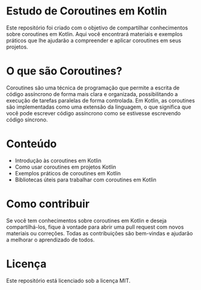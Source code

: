 # Estudo de Coroutines em Kotlin

Este repositório foi criado com o objetivo de compartilhar conhecimentos sobre coroutines em Kotlin. Aqui você
encontrará materiais e exemplos práticos que lhe ajudarão a compreender e aplicar coroutines em seus projetos.

# O que são Coroutines?

Coroutines são uma técnica de programação que permite a escrita de código assíncrono de forma mais clara e organizada,
possibilitando a execução de tarefas paralelas de forma controlada. Em Kotlin, as coroutines são implementadas como uma
extensão da linguagem, o que significa que você pode escrever código assíncrono como se estivesse escrevendo código
síncrono.

# Conteúdo

* Introdução às coroutines em Kotlin
* Como usar coroutines em projetos Kotlin
* Exemplos práticos de coroutines em Kotlin
* Bibliotecas úteis para trabalhar com coroutines em Kotlin

# Como contribuir

Se você tem conhecimentos sobre coroutines em Kotlin e deseja compartilhá-los, fique à vontade para abrir uma pull
request com novos materiais ou correções. Todas as contribuições são bem-vindas e ajudarão a melhorar o aprendizado de
todos.

# Licença

Este repositório está licenciado sob a licença MIT.